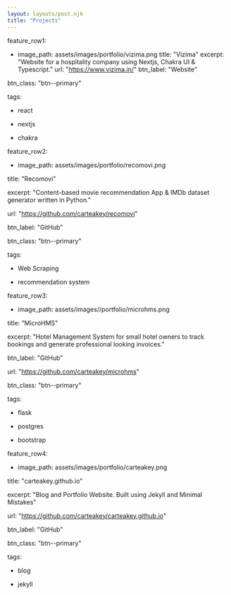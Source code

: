 ```yaml
---
layout: layouts/post.njk
title: "Projects"
---
```


feature_row1:

- image_path: assets/images/portfolio/vizima.png
  title: "Vizima"
  excerpt: "Website for a hospitality company using Nextjs, Chakra UI & Typescript."
  url: "https://www.vizima.in/"
  btn_label: "Website"

btn_class: "btn--primary"

tags:

- react

- nextjs

- chakra

feature_row2:

- image_path: assets/images/portfolio/recomovi.png

title: "Recomovi"

excerpt: "Content-based movie recommendation App & IMDb dataset generator written in Python."

url: "https://github.com/carteakey/recomovi"

btn_label: "GitHub"

btn_class: "btn--primary"

tags:

- Web Scraping

- recommendation system

feature_row3:

- image_path: assets/images//portfolio/microhms.png

title: "MicroHMS"

excerpt: "Hotel Management System for small hotel owners to track bookings and generate professional looking invoices."

btn_label: "GitHub"

url: "https://github.com/carteakey/microhms"

btn_class: "btn--primary"

tags:

- flask

- postgres

- bootstrap

feature_row4:

- image_path: assets/images/portfolio/carteakey.png

title: "carteakey.github.io"

excerpt: "Blog and Portfolio Website. Built using Jekyll and Minimal Mistakes"

url: "https://github.com/carteakey/carteakey.github.io"

btn_label: "GitHub"

btn_class: "btn--primary"

tags:

- blog

- jekyll
